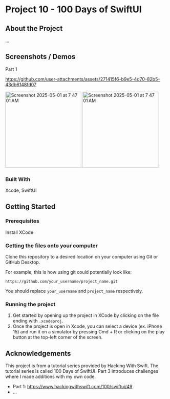 # Project 10 - 100 Days of SwiftUI

## About the Project

...

## Screenshots / Demos

Part 1

https://github.com/user-attachments/assets/271415f6-b9e5-4d70-82b5-43db6148fd07

<img width="237" alt="Screenshot 2025-05-01 at 7 47 01 AM" src="https://github.com/user-attachments/assets/10d622dd-c3b3-473b-8612-a72d282314d1" />

<img width="237" alt="Screenshot 2025-05-01 at 7 47 01 AM" src="https://github.com/user-attachments/assets/279b9825-211f-43ab-a5a8-a73140f1742a" />

### Built With

Xcode, SwiftUI

## Getting Started

### Prerequisites

Install XCode

### Getting the files onto your computer

Clone this repository to a desired location on your computer using Git or GitHub Desktop. 

For example, this is how using git could potentially look like: 
```
https://github.com/your_username/project_name.git
```

You should replace `your_username` and `project_name` respectively.

### Running the project

1. Get started by opening up the project in XCode by clicking on the file ending with `.xcodeproj`.
2. Once the project is open in Xcode, you can select a device (ex. iPhone 15) and run it on a simulator by pressing Cmd + R or clicking on the play button at the top-left corner of the screen.

## Acknowledgements

This project is from a tutorial series provided by Hacking With Swift. The tutorial series is called 100 Days of SwiftUI. Part 3 introduces challenges where I made additions with my own code.

- Part 1: https://www.hackingwithswift.com/100/swiftui/49
- ...
